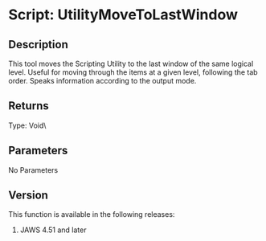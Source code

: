# Script: UtilityMoveToLastWindow

## Description

This tool moves the Scripting Utility to the last window of the same
logical level. Useful for moving through the items at a given level,
following the tab order. Speaks information according to the output
mode.

## Returns

Type: Void\

## Parameters

No Parameters

## Version

This function is available in the following releases:

1.  JAWS 4.51 and later
